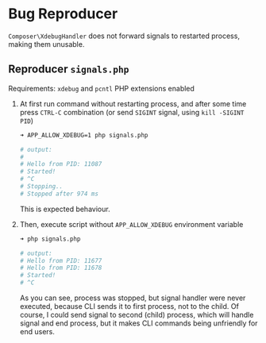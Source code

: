 # Bug Reproducer
`Composer\XdebugHandler` does not forward signals to restarted process, making them unusable.

## Reproducer `signals.php`

Requirements: `xdebug` and `pcntl` PHP extensions enabled

1. At first run command without restarting process, and after some time press `CTRL-C` combination (or send `SIGINT` signal, using `kill -SIGINT PID`)

    ```bash
    ➜ APP_ALLOW_XDEBUG=1 php signals.php

    # output:
    # 
    # Hello from PID: 11087
    # Started!
    # ^C
    # Stopping..
    # Stopped after 974 ms
    ```
    
    This is expected behaviour.

2. Then, execute script without `APP_ALLOW_XDEBUG` environment variable

    ```bash
    ➜ php signals.php 

    # output:
    # Hello from PID: 11677
    # Hello from PID: 11678
    # Started!
    # ^C
    ```

    As you can see, process was stopped, but signal handler were never executed, because CLI sends it to first process, not to the child. Of course, I could send signal to second (child) process, which will handle signal and end process, but it makes CLI commands being unfriendly for end users.

